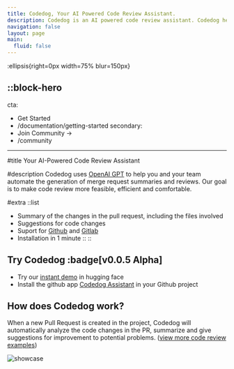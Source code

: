 ```yaml
---
title: Codedog, Your AI Powered Code Review Assistant.
description: Codedog is an AI powered code review assistant. Codedog helps you and your team automate the generation of merge request summaries and reviews.
navigation: false
layout: page
main:
  fluid: false
---
```


:ellipsis{right=0px width=75% blur=150px}

::block-hero
---
cta:
  - Get Started
  - /documentation/getting-started
secondary:
  - Join Community →
  - /community
---

#title
Your AI-Powered Code Review Assistant

#description
Codedog uses [OpenAI GPT](https://www.openai.com) to help you and your team automate the generation of merge request summaries and reviews. Our goal is to make code review more feasible, efficient and comfortable.

#extra
  ::list
  - Summary of the changes in the pull request, including the files involved
  - Suggestions for code changes
  - Suport for [Github](https://www.github.com) and [Gitlab](https://www.gitlab.com)
  - Installation in 1 minute
  ::
::



## Try Codedog :badge[v0.0.5 Alpha]

- Try our [instant demo](https://huggingface.co/spaces/codedog-ai/codedog-demo) in hugging face
- Install the github app [Codedog Assistant](https://github.com/apps/codedog-assistant) in your Github project

## How does Codedog work?

When a new Pull Request is created in the project, Codedog will automatically analyze the code changes in the PR, summarize and give suggestions for improvement to potential problems. ([view more code review examples](examples))

![showcase](showcase.png)
